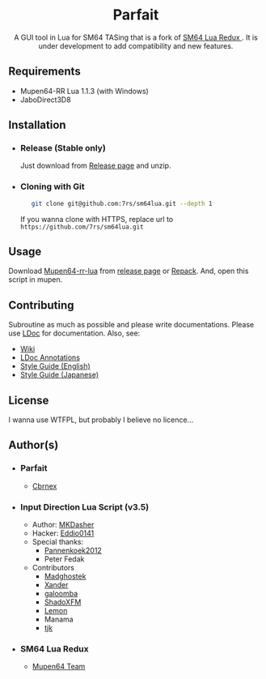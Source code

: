 <h1 align="center">Parfait</h1>
<p align="center">
    A GUI tool in Lua for SM64 TASing that is a fork of <a href="https://github.com/Mupen64-Rewrite/SM64LuaRedux">
        SM64 Lua Redux
    </a>.
    It is under development to add compatibility and new features.
</p>


[jabo-direct-3d]: https://github.com/project64/project64/tree/develop/Plugin/GFX

## Requirements

  - Mupen64-RR Lua 1.1.3 (with Windows)
  - JaboDirect3D8


## Installation  

  - ### Release (Stable only)
    Just download from [Release page](https://github.com/7rs/sm64lua/releases) and unzip.

  - ### Cloning with Git
    ```bash
       git clone git@github.com:7rs/sm64lua.git --depth 1
    ```
    If you wanna clone with HTTPS, replace url to `https://github.com/7rs/sm64lua.git`


[mupen]: https://github.com/mkdasher/mupen64-rr-lua-
[mupen-release]: https://github.com/mkdasher/mupen64-rr-lua-/releases
[mupen-repack]: https://repack.skazzy3.com/

## Usage  

  Download [Mupen64-rr-lua][mupen] from [release page][mupen-release] or [Repack][mupen-repack].
  And, open this script in mupen.


[ldoc]: https://github.com/lunarmodules/ldoc
[ldoc-gh]: https://stevedonovan.github.io/ldoc/manual/doc.md.html
[ldoc-wiki]: https://github.com/LuaLS/lua-language-server/wiki/Annotations
[lua-style-guide]: https://github.com/luarocks/lua-style-guide
[lua-style-guide-jp]: https://github.com/verve-inc/CodingStyleGuides/blob/master/Guides/Lua.md
[wiki]: https://github.com/7rs/parfait/wiki/StyleGuide

## Contributing  
  Subroutine as much as possible and please write documentations.
  Please use [LDoc][ldoc] for documentation.
  Also, see:
  - [Wiki][wiki]
  - [LDoc Annotations][ldoc-wiki]
  - [Style Guide (English)][lua-style-guide]
  - [Style Guide (Japanese)][lua-style-guide-jp]


## License  

  I wanna use WTFPL, but probably I believe no licence...


## Author(s)  

- ### Parfait  
  - [Cbrnex](https://github.com/7rs)
  
- ### Input Direction Lua Script (v3.5)  
  - Author: [MKDasher](https://github.com/mkdasher)
  - Hacker: [Eddio0141](https://github.com/Eddio0141)
  - Special thanks:
    - [Pannenkoek2012](https://github.com/scob)
    - Peter Fedak
  - Contributors
    - [Madghostek](https://github.com/Madghostek)
    - [Xander](https://github.com/MikeXander)
    - [galoomba](https://github.com/galoomba1)
    - [ShadoXFM](https://github.com/ShadoXFM)
    - [Lemon](https://github.com/lemon32767)
    - Manama
    - [tjk](https://github.com/tjk113)

- ### SM64 Lua Redux  
  - [Mupen64 Team](https://github.com/Mupen64-Rewrite)
